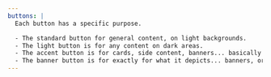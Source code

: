 ```yaml
---
buttons: |
  Each button has a specific purpose.

  - The standard button for general content, on light backgrounds.
  - The light button is for any content on dark areas.
  - The accent button is for cards, side content, banners... basically any content that needs a POP of colour.
  - The banner button is for exactly for what it depicts... banners, or any images with overlays.
---
```

